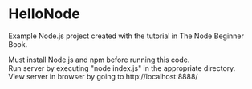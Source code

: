 HelloNode
=========

Example Node.js project created with the tutorial in The Node Beginner Book.

Must install Node.js and npm before running this code.<br>
Run server by executing "node index.js" in the appropriate directory.<br>
View server in browser by going to http://localhost:8888/

